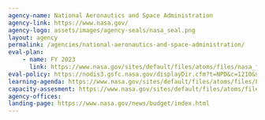 ```yaml
---
agency-name: National Aeronautics and Space Administration
agency-link: https://www.nasa.gov/
agency-logo: assets/images/agency-seals/nasa_seal.png
layout: agency
permalink: /agencies/national-aeronautics-and-space-administration/
eval-plan:
    - name: FY 2023
      link: https://www.nasa.gov/sites/default/files/atoms/files/nasa_fy_2023_volume_of_integrated_performance.pdf#page=131
eval-policy: https://nodis3.gsfc.nasa.gov/displayDir.cfm?t=NPD&c=1210&s=7
learning-agenda: https://www.nasa.gov/sites/default/files/atoms/files/FY_22_Strategic_Plan.pdf#page=76
capacity-assesment: https://www.nasa.gov/sites/default/files/atoms/files/FY_22_Strategic_Plan.pdf#page=100
agency-offices:
landing-page: https://www.nasa.gov/news/budget/index.html
---
```

